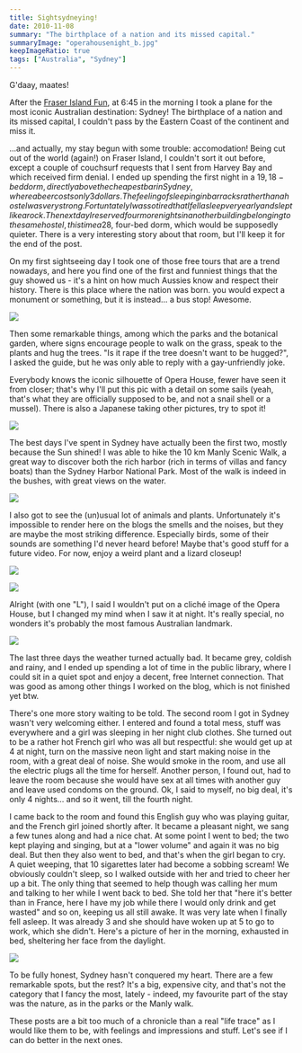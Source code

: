 ```yaml
---
title: Sightsydneying!
date: 2010-11-08
summary: "The birthplace of a nation and its missed capital."
summaryImage: "operahousenight_b.jpg"
keepImageRatio: true
tags: ["Australia", "Sydney"]
---
```


G'daay, maates!

After the [Fraser Island Fun](http://ticofab.io/travel/2010-11-04-sandy_fun_on_fraser_island/), at 6:45 in the morning I took a plane for the most iconic Australian destination: Sydney! The birthplace of a nation and its missed capital, I couldn't pass by the Eastern Coast of the continent and miss it.

...and actually, my stay begun with some trouble: accomodation! Being cut out of the world (again!) on Fraser Island, I couldn't sort it out before, except a couple of couchsurf requests that I sent from Harvey Bay and which received firm denial. I ended up spending the first night in a 19$, 18-bed dorm, directly above the cheapest bar in Sydney, where a beer costs only 3 dollars. The feeling of sleeping in barracks rather than a hostel was very strong. Fortuntately I was so tired that I fell asleep very early and slept like a rock. The next day I reserved four more nights in another building belonging to the same hostel, this time a 28$, four-bed dorm, which would be supposedly quieter. There is a very interesting story about that room, but I'll keep it for the end of the post.

On my first sightseeing day I took one of those free tours that are a trend nowadays, and here you find one of the first and funniest things that the guy showed us - it's a hint on how much Aussies know and respect their history. There is this place where the nation was born. you would expect a monument or something, but it is instead... a bus stop! Awesome.

![](busstop_b.jpg)

Then some remarkable things, among which the parks and the botanical garden, where signs encourage people to walk on the grass, speak to the plants and hug the trees. "Is it rape if the tree doesn't want to be hugged?", I asked the guide, but he was only able to reply with a gay-unfriendly joke.

Everybody knows the iconic silhouette of Opera House, fewer have seen it from closer; that's why I'll put this pic with a detail on some sails (yeah, that's what they are officially supposed to be, and not a snail shell or a mussel). There is also a Japanese taking other pictures, try to spot it!

![](operaday_b.jpg)

The best days I've spent in Sydney have actually been the first two, mostly because the Sun shined! I was able to hike the 10 km Manly Scenic Walk, a great way to discover both the rich harbor (rich in terms of villas and fancy boats) than the Sydney Harbor National Park. Most of the walk is indeed in the bushes, with great views on the water.

![](waterview_b.jpg)

I also got to see the (un)usual lot of animals and plants. Unfortunately it's impossible to render here on the blogs the smells and the noises, but they are maybe the most striking difference. Especially birds, some of their sounds are something I'd never heard before! Maybe that's good stuff for a future video. For now, enjoy a weird plant and a lizard closeup!

![](weirdplant_b.jpg)

![](lucertola_b.jpg)

Alright (with one "L"), I said I wouldn't put on a cliché image of the Opera House, but I changed my mind when I saw it at night. It's really special, no wonders it's probably the most famous Australian landmark.

![](operahousenight_b.jpg)

The last three days the weather turned actually bad. It became grey, coldish and rainy, and I ended up spending a lot of time in the public library, where I could sit in a quiet spot and enjoy a decent, free Internet connection. That was good as among other things I worked on the blog, which is not finished yet btw.

There's one more story waiting to be told. The second room I got in Sydney wasn't very welcoming either. I entered and found a total mess, stuff was everywhere and a girl was sleeping in her night club clothes. She turned out to be a rather hot French girl who was all but respectful: she would get up at 4 at night, turn on the massive neon light and start making noise in the room, with a great deal of noise. She would smoke in the room, and use all the electric plugs all the time for herself. Another person, I found out, had to leave the room because she would have sex at all times with another guy and leave used condoms on the ground. Ok, I said to myself, no big deal, it's only 4 nights... and so it went, till the fourth night.

I came back to the room and found this English guy who was playing guitar, and the French girl joined shortly after. It became a pleasant night, we sang a few tunes along and had a nice chat. At some point I went to bed; the two kept playing and singing, but at a "lower volume" and again it was no big deal. But then they also went to bed, and that's when the girl began to cry. A quiet weeping, that 10 sigarettes later had become a sobbing scream! We obviously couldn't sleep, so I walked outside with her and tried to cheer her up a bit. The only thing that seemed to help though was calling her mum and talking to her while I went back to bed. She told her that "here it's better than in France, here I have my job while there I would only drink and get wasted" and so on, keeping us all still awake. It was very late when I finally fell asleep. It was already 3 and she should have woken up at 5 to go to work, which she didn't. Here's a picture of her in the morning, exhausted in bed, sheltering her face from the daylight.

![](ragazzabn_b.jpg)

To be fully honest, Sydney hasn't conquered my heart. There are a few remarkable spots, but the rest? It's a big, expensive city, and that's not the category that I fancy the most, lately - indeed, my favourite part of the stay was the nature, as in the parks or the Manly walk.

These posts are a bit too much of a chronicle than a real "life trace" as I would like them to be, with feelings and impressions and stuff. Let's see if I can do better in the next ones.